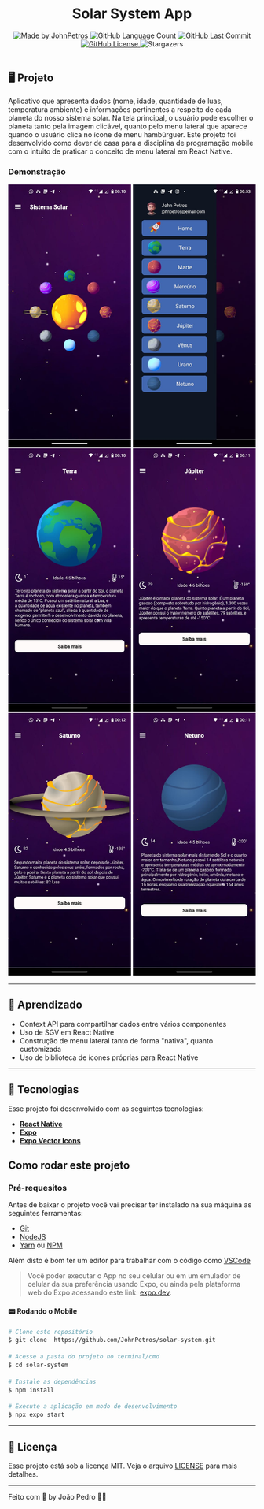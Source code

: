 <h1 align="center">
    Solar System App
</h1>

<div align="center">
   <a href="https://github.com/JohnPetros">
      <img alt="Made by JohnPetros" src="https://img.shields.io/badge/made%20by-JohnPetros-blueviolet">
   </a>
   <img alt="GitHub Language Count" src="https://img.shields.io/github/languages/count/JohnPetros/solar-system">
   <a href="https://github.com/JohnPetros/solar-system/commits/main">
      <img alt="GitHub Last Commit" src="https://img.shields.io/github/last-commit/JohnPetros/solar-system">
   </a>
  </a>
   </a>
   <a href="https://github.com/JohnPetros/solar-system/blob/main/LICENSE.md">
      <img alt="GitHub License" src="https://img.shields.io/github/license/JohnPetros/solar-system">
   </a>
    <img alt="Stargazers" src="https://img.shields.io/github/stars/JohnPetros/solar-system?style=social">
</div>

<br>

## 🖥️ Projeto

Aplicativo que apresenta dados (nome, idade, quantidade de luas, temperatura ambiente) e informações pertinentes a respeito de cada planeta do nosso sistema solar. Na tela principal, o usuário pode escolher o planeta tanto pela imagem clicável, quanto pelo menu lateral que aparece quando o usuário clica no ícone de menu hambúrguer. Este projeto foi desenvolvido como dever de casa para a disciplina de programação mobile com o intuito de praticar o conceito de menu lateral em React Native.

### Demonstração
<div align="center">
  <img width="250" alt="Tela Home" src=".github/home.jpg" />
  <img width="250" alt="Menu Lateral" src=".github/menu-lateral.jpg" />
  <img width="250" alt="Terra" src=".github/terra.jpg" />
  <img width="250" alt="Júpiter" src=".github/jupiter.jpg" />
  <img width="250" alt="Saturno" src=".github/saturno.jpg" />
  <img width="250" alt="Netuno" src=".github/netuno.jpg" />
</div>
<hr>


## 📖 Aprendizado

- Context API para compartilhar dados entre vários componentes
- Uso de SGV em React Native
- Construção de menu lateral tanto de forma "nativa", quanto customizada
- Uso de biblioteca de ícones próprias para React Native

<hr>

## 🚀 Tecnologias

Esse projeto foi desenvolvido com as seguintes tecnologias:

- **[React Native](https://expo.io/)**
- **[Expo](https://expo.io/)**
- **[Expo Vector Icons](https://icons.expo.fyi/)**

## Como rodar este projeto

### Pré-requesitos

Antes de baixar o projeto você vai precisar ter instalado na sua máquina as seguintes ferramentas:

- [Git](https://git-scm.com)
- [NodeJS](https://nodejs.org/en/)
- [Yarn](https://yarnpkg.com/) ou [NPM](https://www.npmjs.com/)

Além disto é bom ter um editor para trabalhar com o código como [VSCode](https://code.visualstudio.com/)<br>

> Você poder executar o App no seu celular ou em um emulador de celular da sua preferência usando Expo, ou ainda pela plataforma web do Expo acessando este link: [expo.dev](https://snack.expo.dev/@git/github.com/JohnPetros/solar-system?platform=android).

#### 📟 Rodando o Mobile

```bash
# Clone este repositório
$ git clone  https://github.com/JohnPetros/solar-system.git

# Acesse a pasta do projeto no terminal/cmd
$ cd solar-system

# Instale as dependências
$ npm install

# Execute a aplicação em modo de desenvolvimento
$ npx expo start

```
---

## :memo: Licença

Esse projeto está sob a licença MIT. Veja o arquivo [LICENSE](LICENSE) para mais detalhes.

---

Feito com 💜 by João Pedro 👋🏻

